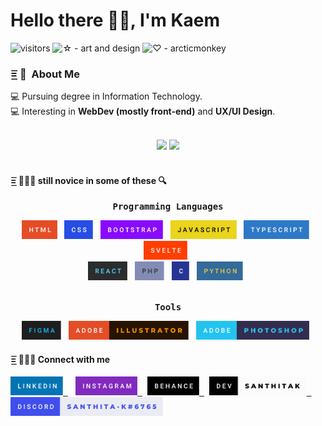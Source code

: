 # Hello there 👋🏻, I'm Kaem

![visitors](https://visitor-badge.laobi.icu/badge?page_id=santhitak)
![☆ - art and design](https://img.shields.io/badge/☆-art_and_design-ae7be7)
![♡ - arcticmonkey](https://img.shields.io/badge/♡-arcticmonkey-33b8ab)

### =͟͟͞͞ 🦊 &nbsp;About Me
💻 Pursuing degree in Information Technology. <br>
💻 Interesting in <b>WebDev (mostly front-end)</b> and <b>UX/UI Design</b>.

<br>

<div align="center">
  <img src="https://github-readme-stats.vercel.app/api?username=santhitak&show_icons=true&theme=tokyonight" />
  <img src="https://github-readme-stats.vercel.app/api/top-langs/?username=santhitak&theme=tokyonight&layout=compact&card_width=445"/>
</div>

<br>

<h4 align="left"> =͟͟͞͞ 👨🏻‍🔧 still novice in some of these 🔍</h4>
  <div align="center">
    <p><samp><strong>Programming Languages</strong></samp></p>
    <img src="/img/html.svg" height="30" />&nbsp;&nbsp;
    <img src="/img/css.svg" height="30" />&nbsp;&nbsp;
    <img src="/img/bootstrap.svg" height="30" />&nbsp;&nbsp;
    <img src="/img/javascript.svg" height="30" />&nbsp;&nbsp;
    <img src="/img/typescript.svg" height="30" />&nbsp;&nbsp;
    <img src="/img/svelte.svg" height="30" />&nbsp;&nbsp;
  </div>
  <div align="center">
    <img src="/img/react.svg" height="30" />&nbsp;&nbsp;
    <img src="/img/php.svg" height="30" />&nbsp;&nbsp;
    <img src="/img/c.svg" height="30" />&nbsp;&nbsp;
    <img src="/img/python.svg" height="30" />&nbsp;&nbsp;
  </div>
  <br>
  <div align="center">
    <p><samp><strong>Tools</strong></samp><p>
    <img src="/img/figma.svg" height="30" />&nbsp;&nbsp;
    <img src="/img/adobe-illustrator.svg" height="30" />&nbsp;&nbsp;
    <img src="/img/adobe-photoshop.svg" height="30" />&nbsp;&nbsp;
</div>

<h4 align="left"> =͟͟͞͞ 👨🏻‍💻 Connect with me</h4>
<p align="left">
    <a href="https://linkedin.com/in/santhita-krajangwongpaisan-7372121b0" target="_blank" >
        <img src="/img/linkedin.svg" height="30" />&nbsp;&nbsp;</a>&nbsp;&nbsp;
    <a href="https://instagram.com/santhitaaa" target="_blank" >
        <img src="/img/instagram.svg" height="30" />&nbsp;&nbsp;</a>&nbsp;
    <a href="https://www.behance.net/santhitak" target="_blank" >
        <img src="/img/behance.svg" height="30" />&nbsp;&nbsp;</a>&nbsp;
  <a href="https://dev.to/santhitak" target="_blank" >
        <img src="/img/dev-santhitak.svg" height="30" />&nbsp;&nbsp;</a>&nbsp;&nbsp;
    <img src="/img/discord-santhita.svg" height="30" />
</p>
